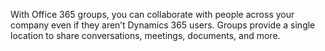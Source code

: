 With Office 365 groups, you can collaborate with people across your company even if they aren’t Dynamics 365 users. Groups provide a single location to share conversations, meetings, documents, and more.